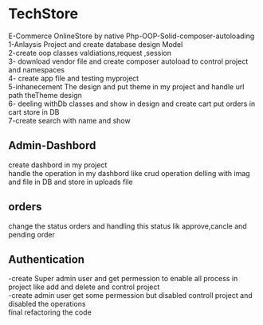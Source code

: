 # TechStore
E-Commerce OnlineStore by native Php-OOP-Solid-composer-autoloading 
1-Anlaysis Project and create database design Model  <br />
2-create oop classes valdiations,request ,session <br />
3- download vendor file and create composer autoload to control project and namespaces <br />
4- create app file and testing myproject  <br />
5-inhanecement The design and put theme in my project and handle url path theTheme design  <br />
6- deeling withDb classes and show in design and create cart put orders in cart store in DB  <br />
7-create search with name and show  <br />
## Admin-Dashbord
create dashbord in my project   <br />
handle the operation in my dashbord like crud operation delling with imag and file in DB and store in uploads file <br />
## orders
change the status orders and handling this status lik approve,cancle and pending order
## Authentication
-create Super admin user and get permession to enable all process in project like add and delete and control project <br />
-create admin user get some permession but disabled controll project and disabled the operations <br />
final refactoring the code 
